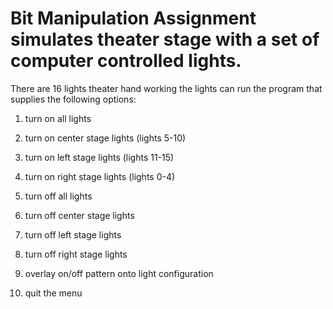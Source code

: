 # Bit Manipulation Assignment simulates theater stage with a set of computer controlled lights.

There are 16 lights theater hand working the lights can run the program that supplies the following options:

1) turn on all lights

2) turn on center stage lights (lights 5-10)

3) turn on left stage lights (lights 11-15)

4) turn on right stage lights (lights 0-4)

5) turn off all lights

6) turn off center stage lights

7) turn off left stage lights

8) turn off right stage lights

9) overlay on/off pattern onto light configuration

10) quit the menu
